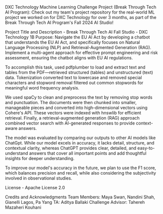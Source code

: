 DXC Technology Machine Learning Challenge Project (Break Through Tech AI Program): Check out my team's project repository for the real-world ML project we worked on for DXC Technology for over 3 months, as part of the Break Through Tech AI Program's Fall 2024 AI Studio!

Project Title and Description - Break Through Tech AI Fall Studio - DXC Technology 1B
Purpose: Navigate the EU AI Act by developing a chatbot that understands the EU AI Act, and specifically focuses on Natural Language Processing (NLP) and Retrieval-Augmented Generation (RAG). Implement a multi-agent approach for effective prompt engineering and risk assessment, ensuring the chatbot aligns with EU AI regulations.

To accomplish this task, used pdfplumber to load and extract text and tables from the PDF—retrieved structured (tables) and unstructured (text) data. Tokenization converted text to lowercase and removed special characters and stopword removal filtered out common stopwords for meaningful word frequency analysis.

We used spaCy to clean and preprocess the text by removing stop words and punctuation. The documents were then chunked into smaller, manageable pieces and converted into high-dimensional vectors using Cohere's API. These vectors were indexed with hnswlib for efficient retrieval. Finally, a retrieval-augmented generation (RAG) approach combined vector search with AI-generated responses to provide context-aware answers.

The model was evaluated by comparing our outputs to other AI models like ChatGpt. While our model excels in accuracy, it lacks detail, structure, and contextual clarity, whereas ChatGPT provides clear, detailed, and easy-to-understand answers that cover all important points and add thoughtful insights for deeper understanding.

To improve our model's accuracy in the future, we plan to use the F1 score, which balances precision and recall, while also considering the subjectivity involved in observational studies.

License - Apache License 2.0

Credits and Acknowledgments Team Members: Maya Swan, Nandini Shah, Gianelli Lagos, Pa Yang TA: Aditya Ballaki Challenge Advisor: Tahereh Mazaheri Kouhani
